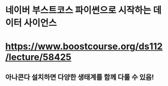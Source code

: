 # 네이버 부스트코스 파이썬으로 시작하는 데이터 사이언스
# https://www.boostcourse.org/ds112/lecture/58425
## 아나콘다 설치하면 다양한 생태계를 함께 다룰 수 있음!
